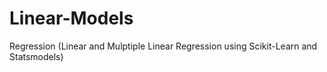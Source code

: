 # Linear-Models

Regression (Linear and Mulptiple Linear Regression using Scikit-Learn and Statsmodels)
